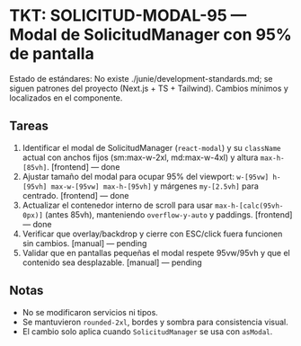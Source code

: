 # TKT: SOLICITUD-MODAL-95 — Modal de SolicitudManager con 95% de pantalla

Estado de estándares: No existe ./junie/development-standards.md; se siguen patrones del proyecto (Next.js + TS + Tailwind). Cambios mínimos y localizados en el componente.

## Tareas
1. Identificar el modal de SolicitudManager (`react-modal`) y su `className` actual con anchos fijos (sm:max-w-2xl, md:max-w-4xl) y altura `max-h-[85vh]`. [frontend] — done
2. Ajustar tamaño del modal para ocupar 95% del viewport: `w-[95vw] h-[95vh] max-w-[95vw] max-h-[95vh]` y márgenes `my-[2.5vh]` para centrado. [frontend] — done
3. Actualizar el contenedor interno de scroll para usar `max-h-[calc(95vh-0px)]` (antes 85vh), manteniendo `overflow-y-auto` y paddings. [frontend] — done
4. Verificar que overlay/backdrop y cierre con ESC/click fuera funcionen sin cambios. [manual] — pending
5. Validar que en pantallas pequeñas el modal respete 95vw/95vh y que el contenido sea desplazable. [manual] — pending

## Notas
- No se modificaron servicios ni tipos.
- Se mantuvieron `rounded-2xl`, bordes y sombra para consistencia visual.
- El cambio solo aplica cuando `SolicitudManager` se usa con `asModal`.
